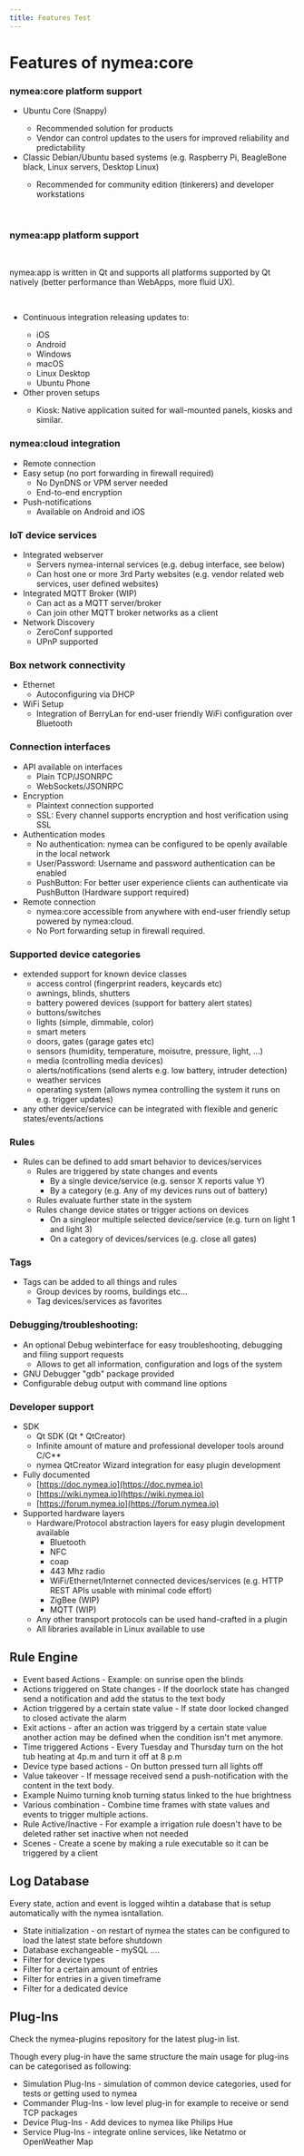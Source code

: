 ```yaml
---
title: Features Test
---
```

# Features of nymea:core

### nymea:core platform support

<ul>
<li>
Ubuntu Core (Snappy)
</li>
<ul>
<li>
Recommended solution for products
</li>
<li>
Vendor can control updates to the users for improved reliability and predictability
</li>
</ul>
<li>
Classic Debian/Ubuntu based systems (e.g. Raspberry Pi, BeagleBone black, Linux servers, Desktop Linux)
</li>
<ul>
<li>
Recommended for community edition (tinkerers) and developer workstations
</li>
</ul>
</ul>
<br />
<h3>nymea:app platform support</h3>
<br />
<p>nymea:app is written in Qt and supports all platforms supported by Qt natively (better performance than WebApps, more fluid UX).</p>
<br />
<ul>
<li>
Continuous integration releasing updates to:
</li>
<ul>
<li>
iOS
</li>
<li>
Android
</li>
<li>
Windows
</li>
<li>
macOS
</li>
<li>
Linux Desktop
</li>
<li>
Ubuntu Phone
</li>
</ul>
<li>
Other proven setups
</li>
<ul>
<li>
Kiosk: Native application suited for wall-mounted panels, kiosks and similar.
</li>
</ul>
</ul>

### nymea:cloud integration
*   Remote connection
*   Easy setup (no port forwarding in firewall required)
    *   No DynDNS or VPM server needed
    *   End-to-end encryption
*   Push-notifications
    *   Available on Android and iOS

### IoT device services

* Integrated webserver
    * Servers nymea-internal services (e.g. debug interface, see below)
    * Can host one or more 3rd Party websites (e.g. vendor related web services, user defined websites)
* Integrated MQTT Broker (WIP)
    * Can act as a MQTT server/broker
    * Can join other MQTT broker networks as a client
* Network Discovery 
    * ZeroConf supported
    * UPnP supported

        
### Box network connectivity

* Ethernet
    * Autoconfiguring via DHCP
* WiFi Setup
    * Integration of BerryLan for end-user friendly WiFi configuration over Bluetooth

        
### Connection interfaces

*  API available on interfaces
    * Plain TCP/JSONRPC
    * WebSockets/JSONRPC
* Encryption
    * Plaintext connection supported
    * SSL: Every channel supports encryption and host verification using SSL
* Authentication modes
    * No authentication: nymea can be configured to be openly available in the local network
    * User/Password: Username and password authentication can be enabled
    * PushButton: For better user experience clients can authenticate via PushButton (Hardware support required)
* Remote connection
    * nymea:core accessible from anywhere with end-user friendly setup powered by nymea:cloud.
    * No Port forwarding setup in firewall required.

### Supported device categories

* extended support for known device classes
    * access control (fingerprint readers, keycards etc)
    * awnings, blinds, shutters
    * battery powered devices (support for battery alert states)
    * buttons/switches
    * lights (simple, dimmable, color)
    * smart meters
    * doors, gates (garage gates etc)
    * sensors (humidity, temperature, moisutre, pressure, light, ...)
    * media (controlling media devices)
    * alerts/notifications (send alerts e.g. low battery, intruder detection)
    * weather services
    * operating system (allows nymea controlling the system it runs on e.g. trigger updates)
* any other device/service can be integrated with flexible and generic states/events/actions

### Rules

* Rules can be defined to add smart behavior to devices/services
    * Rules are triggered by state changes and events
        * By a single device/service (e.g. sensor X reports value Y)
        * By a category (e.g. Any of my devices runs out of battery)
    * Rules evaluate further state in the system
    * Rules change device states or trigger actions on devices
        * On a singleor multiple selected device/service (e.g. turn on light 1 and light 3)
        * On a category of devices/services (e.g. close all gates)

### Tags 

* Tags can be added to all things and rules 
    * Group devices by rooms, buildings etc...
    * Tag devices/services as favorites

### Debugging/troubleshooting:

* An optional Debug webinterface for easy troubleshooting, debugging and filing support requests
    * Allows to get all information, configuration and logs of the system
* GNU Debugger "gdb" package provided
* Configurable debug output with command line options

### Developer support

* SDK
    * Qt SDK (Qt * QtCreator)
    * Infinite amount of mature and professional developer tools around C/C**
    * nymea QtCreator Wizard integration for easy plugin development
* Fully documented
    * [https://doc.nymea.io](https://doc.nymea.io)
    * [https://wiki.nymea.io](https://wiki.nymea.io)
    * [https://forum.nymea.io](https://forum.nymea.io)
* Supported hardware layers
    * Hardware/Protocol abstraction layers for easy plugin development available
        * Bluetooth
        * NFC
        * coap
        * 443 Mhz radio
        * WiFi/Ethernet/Internet connected devices/services (e.g. HTTP REST APIs usable with minimal code effort)
        * ZigBee (WIP)
        * MQTT (WIP)
    * Any other transport protocols can be used hand-crafted in a plugin
    * All libraries available in Linux available to use

## Rule Engine

* Event based Actions - Example: on sunrise open the blinds
* Actions triggered on State changes - If the doorlock state has changed send a notification and add the status to the text body
* Action triggered by a certain state value - If state door locked changed to closed activate the alarm  
* Exit actions - after an action was triggerd by a certain state value another action may be defined when the condition isn't met anymore.
* Time triggered Actions - Every Tuesday and Thursday turn on the hot tub heating at 4p.m and turn it off at 8 p.m
* Device type based actions - On button pressed turn all lights off
* Value takeover - If message received send a push-notification with the content in the text body.
* Example Nuimo turning knob turning status linked to the hue brightness
* Various combination - Combine time frames with state values and events to trigger multiple actions.
* Rule Active/Inactive - For example a irrigation rule doesn't have to be deleted rather set inactive when not needed
* Scenes - Create a scene by making a rule executable so it can be triggered by a client

## Log Database

Every state, action and event is logged wihtin a database that is setup automatically with the nymea isntallation.

* State initialization - on restart of nymea the states can be configured to load the latest state before shutdown
* Database exchangeable - mySQL ....
* Filter for device types
* Filter for a certain amount of entries
* Filter for entries in a given timeframe
* Filter for a dedicated device

## Plug-Ins

Check the nymea-plugins repository for the latest plug-in list.

Though every plug-in have the same structure the main usage for plug-ins can be categorised as following:

* Simulation Plug-Ins - simulation of common device categories, used for tests or getting used to nymea
* Commander Plug-Ins - low level plug-in for example to receive or send TCP packages
* Device Plug-Ins - Add devices to nymea like Philips Hue
* Service Plug-Ins - integrate online services, like Netatmo or OpenWeather Map

